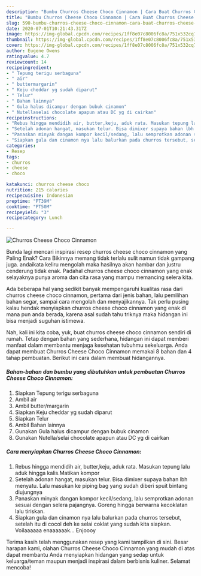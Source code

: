 ```yaml
---
description: "Bumbu Churros Cheese Choco Cinnamon | Cara Buat Churros Cheese Choco Cinnamon Yang Paling Enak"
title: "Bumbu Churros Cheese Choco Cinnamon | Cara Buat Churros Cheese Choco Cinnamon Yang Paling Enak"
slug: 590-bumbu-churros-cheese-choco-cinnamon-cara-buat-churros-cheese-choco-cinnamon-yang-paling-enak
date: 2020-07-01T10:21:43.317Z
image: https://img-global.cpcdn.com/recipes/1ff8e07c8006fc8a/751x532cq70/churros-cheese-choco-cinnamon-foto-resep-utama.jpg
thumbnail: https://img-global.cpcdn.com/recipes/1ff8e07c8006fc8a/751x532cq70/churros-cheese-choco-cinnamon-foto-resep-utama.jpg
cover: https://img-global.cpcdn.com/recipes/1ff8e07c8006fc8a/751x532cq70/churros-cheese-choco-cinnamon-foto-resep-utama.jpg
author: Eugene Owens
ratingvalue: 4.7
reviewcount: 14
recipeingredient:
- " Tepung terigu serbaguna"
- " air"
- " buttermargarin"
- " Keju cheddar yg sudah diparut"
- " Telur"
- " Bahan lainnya"
- " Gula halus dicampur dengan bubuk cinamon"
- " Nutellaselai chocolate apapun atau DC yg di cairkan"
recipeinstructions:
- "Rebus hingga mendidih air, butter,keju, aduk rata. Masukan tepung lalu aduk hingga kalis.Matikan kompor"
- "Setelah adonan hangat, masukan telur. Bisa dimixer supaya bahan lbh menyatu. Lalu masukan ke piping bag yang sudah diberi spuit bintang diujungnya"
- "Panaskan minyak dangan kompor kecil/sedang, lalu semprotkan adonan sesuai dengan selera pajangnya. Goreng hingga berwarna kecoklatan lalu tiriskan."
- "Siapkan gula dan cinamon nya lalu balurkan pada churros tersebut, setelah itu di cocol deh ke selai coklat yang sudah kita siapkan. Voilaaaaaa enaaaaaak... Enjoooy"
categories:
- Resep
tags:
- churros
- cheese
- choco

katakunci: churros cheese choco 
nutrition: 215 calories
recipecuisine: Indonesian
preptime: "PT39M"
cooktime: "PT50M"
recipeyield: "3"
recipecategory: Lunch

---
```



![Churros Cheese Choco Cinnamon](https://img-global.cpcdn.com/recipes/1ff8e07c8006fc8a/751x532cq70/churros-cheese-choco-cinnamon-foto-resep-utama.jpg)

Bunda lagi mencari inspirasi resep churros cheese choco cinnamon yang Paling Enak? Cara Bikinnya memang tidak terlalu sulit namun tidak gampang juga. andaikata keliru mengolah maka hasilnya akan hambar dan justru cenderung tidak enak. Padahal churros cheese choco cinnamon yang enak selayaknya punya aroma dan cita rasa yang mampu memancing selera kita.

Ada beberapa hal yang sedikit banyak mempengaruhi kualitas rasa dari churros cheese choco cinnamon, pertama dari jenis bahan, lalu pemilihan bahan segar, sampai cara mengolah dan menyajikannya. Tak perlu pusing kalau hendak menyiapkan churros cheese choco cinnamon yang enak di mana pun anda berada, karena asal sudah tahu triknya maka hidangan ini bisa menjadi suguhan istimewa.




Nah, kali ini kita coba, yuk, buat churros cheese choco cinnamon sendiri di rumah. Tetap dengan bahan yang sederhana, hidangan ini dapat memberi manfaat dalam membantu menjaga kesehatan tubuhmu sekeluarga. Anda dapat membuat Churros Cheese Choco Cinnamon memakai 8 bahan dan 4 tahap pembuatan. Berikut ini cara dalam membuat hidangannya.

<!--inarticleads1-->

##### Bahan-bahan dan bumbu yang dibutuhkan untuk pembuatan Churros Cheese Choco Cinnamon:

1. Siapkan  Tepung terigu serbaguna
1. Ambil  air
1. Ambil  butter/margarin
1. Siapkan  Keju cheddar yg sudah diparut
1. Siapkan  Telur
1. Ambil  Bahan lainnya
1. Gunakan  Gula halus dicampur dengan bubuk cinamon
1. Gunakan  Nutella/selai chocolate apapun atau DC yg di cairkan




<!--inarticleads2-->

##### Cara menyiapkan Churros Cheese Choco Cinnamon:

1. Rebus hingga mendidih air, butter,keju, aduk rata. Masukan tepung lalu aduk hingga kalis.Matikan kompor
1. Setelah adonan hangat, masukan telur. Bisa dimixer supaya bahan lbh menyatu. Lalu masukan ke piping bag yang sudah diberi spuit bintang diujungnya
1. Panaskan minyak dangan kompor kecil/sedang, lalu semprotkan adonan sesuai dengan selera pajangnya. Goreng hingga berwarna kecoklatan lalu tiriskan.
1. Siapkan gula dan cinamon nya lalu balurkan pada churros tersebut, setelah itu di cocol deh ke selai coklat yang sudah kita siapkan. Voilaaaaaa enaaaaaak... Enjoooy




Terima kasih telah menggunakan resep yang kami tampilkan di sini. Besar harapan kami, olahan Churros Cheese Choco Cinnamon yang mudah di atas dapat membantu Anda menyiapkan hidangan yang sedap untuk keluarga/teman maupun menjadi inspirasi dalam berbisnis kuliner. Selamat mencoba!
